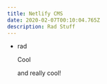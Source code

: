 ```yaml
---
title: Netlify CMS
date: 2020-02-07T00:10:04.765Z
description: Rad Stuff
---
```

* rad 

  Cool 

  and really cool!
